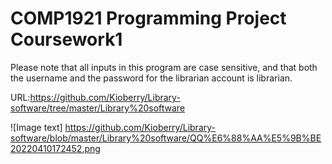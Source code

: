 # COMP1921 Programming Project Coursework1
Please note that all inputs in this program are case sensitive, and that both the username and
the password for the librarian account is librarian.


URL:https://github.com/Kioberry/Library-software/tree/master/Library%20software

![Image text] https://github.com/Kioberry/Library-software/blob/master/Library%20software/QQ%E6%88%AA%E5%9B%BE20220410172452.png
